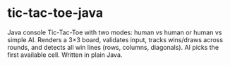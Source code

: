 # tic-tac-toe-java
Java console Tic-Tac-Toe with two modes: human vs human or human vs simple AI. Renders a 3×3 board, validates input, tracks wins/draws across rounds, and detects all win lines (rows, columns, diagonals). AI picks the first available cell. Written in plain Java.
